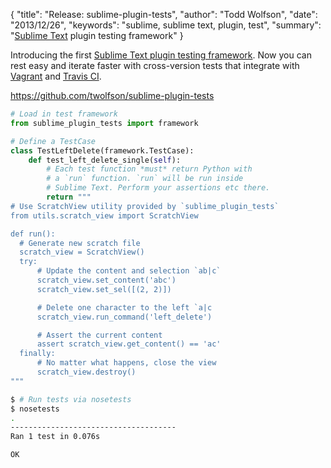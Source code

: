 {
  "title": "Release: sublime-plugin-tests",
  "author": "Todd Wolfson",
  "date": "2013/12/26",
  "keywords": "sublime, sublime text, plugin, test",
  "summary": "[Sublime Text](http://sublimetext.com/) plugin testing framework"
}

Introducing the first [Sublime Text plugin testing framework][plugin-tests]. Now you can rest easy and iterate faster with cross-version tests that integrate with [Vagrant][] and [Travis CI][].

[plugin-tests]: https://github.com/twolfson/sublime-plugin-tests
[Vagrant]: http://www.vagrantup.com/
[Travis CI]: http://travis-ci.org/

https://github.com/twolfson/sublime-plugin-tests

```python
# Load in test framework
from sublime_plugin_tests import framework

# Define a TestCase
class TestLeftDelete(framework.TestCase):
    def test_left_delete_single(self):
        # Each test function *must* return Python with
        # a `run` function. `run` will be run inside
        # Sublime Text. Perform your assertions etc there.
        return """
# Use ScratchView utility provided by `sublime_plugin_tests`
from utils.scratch_view import ScratchView

def run():
  # Generate new scratch file
  scratch_view = ScratchView()
  try:
      # Update the content and selection `ab|c`
      scratch_view.set_content('abc')
      scratch_view.set_sel([(2, 2)])

      # Delete one character to the left `a|c
      scratch_view.run_command('left_delete')

      # Assert the current content
      assert scratch_view.get_content() == 'ac'
  finally:
      # No matter what happens, close the view
      scratch_view.destroy()
"""
```

```bash
$ # Run tests via nosetests
$ nosetests
.
-------------------------------------
Ran 1 test in 0.076s

OK
```
